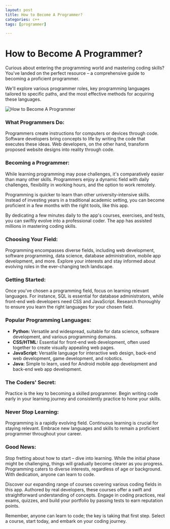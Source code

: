 ```yaml
---
layout: post
title: How to Become A Programmer?
categories: c++
tags: [programmer]

---
```


# How to Become A Programmer?

Curious about entering the programming world and mastering coding skills? You've landed on the perfect resource – a comprehensive guide to becoming a proficient programmer.

We'll explore various programmer roles, key programming languages tailored to specific paths, and the most effective methods for acquiring these languages.

![How to Become A Programmer](https://divin.dev/assets/images/OIG.jpeg)

### **What Programmers Do:**

Programmers create instructions for computers or devices through code. Software developers bring concepts to life by writing the code that executes these ideas. Web developers, on the other hand, transform proposed website designs into reality through code.

### **Becoming a Programmer:**

While learning programming may pose challenges, it's comparatively easier than many other skills. Programmers enjoy a dynamic field with daily challenges, flexibility in working hours, and the option to work remotely.

Programming is quicker to learn than other university-intensive skills. Instead of investing years in a traditional academic setting, you can become proficient in a few months with the right tools, like this app.

By dedicating a few minutes daily to the app's courses, exercises, and tests, you can swiftly evolve into a professional coder. The app has assisted millions in mastering coding skills.

### **Choosing Your Field:**

Programming encompasses diverse fields, including web development, software programming, data science, database administration, mobile app development, and more. Explore your interests and stay informed about evolving roles in the ever-changing tech landscape.

### **Getting Started:**

Once you've chosen a programming field, focus on learning relevant languages. For instance, SQL is essential for database administrators, while front-end web developers need CSS and JavaScript. Research thoroughly to ensure you learn the right languages for your chosen field.

### **Popular Programming Languages:**

- **Python:** Versatile and widespread, suitable for data science, software development, and various programming domains.
- **CSS/HTML:** Essential for front-end web development, often used together to create visually appealing web pages.
- **JavaScript:** Versatile language for interactive web design, back-end web development, game development, and robotics.
- **Java:** Simple to learn, used for Android mobile app development and back-end web app development.

### **The Coders' Secret:**

Practice is the key to becoming a skilled programmer. Begin writing code early in your learning journey and consistently practice to hone your skills.

### **Never Stop Learning:**

Programming is a rapidly evolving field. Continuous learning is crucial for staying relevant. Embrace new languages and skills to remain a proficient programmer throughout your career.

### **Good News:**

Stop fretting about how to start – dive into learning. While the initial phase might be challenging, things will gradually become clearer as you progress. Programming caters to diverse interests, regardless of age or background. With dedication, anyone can learn to code.

Discover our expanding range of courses covering various coding fields in this app. Authored by real developers, these courses offer a swift and straightforward understanding of concepts. Engage in coding practices, real exams, quizzes, and build your portfolio by passing tests to earn reputation points.

Remember, anyone can learn to code; the key is taking that first step. Select a course, start today, and embark on your coding journey.

